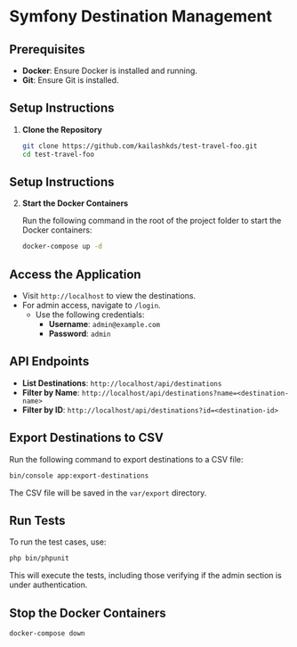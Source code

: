 # Symfony Destination Management

## Prerequisites

- **Docker**: Ensure Docker is installed and running.
- **Git**: Ensure Git is installed.

## Setup Instructions

1. **Clone the Repository**

   ```bash
   git clone https://github.com/kailashkds/test-travel-foo.git
   cd test-travel-foo
    ```
## Setup Instructions

2. **Start the Docker Containers**

   Run the following command in the root of the project folder to start the Docker containers:

   ```bash
   docker-compose up -d
   ```
## Access the Application

- Visit `http://localhost` to view the destinations.
- For admin access, navigate to `/login`.
    - Use the following credentials:
        - **Username**: `admin@example.com`
        - **Password**: `admin`
## API Endpoints

- **List Destinations**: `http://localhost/api/destinations`
- **Filter by Name**: `http://localhost/api/destinations?name=<destination-name>`
- **Filter by ID**: `http://localhost/api/destinations?id=<destination-id>`

## Export Destinations to CSV

Run the following command to export destinations to a CSV file:

```bash
bin/console app:export-destinations
```
The CSV file will be saved in the `var/export` directory.

## Run Tests

To run the test cases, use:

```bash
php bin/phpunit
```
This will execute the tests, including those verifying if the admin section is under authentication.

## Stop the Docker Containers
```bash
docker-compose down
```
